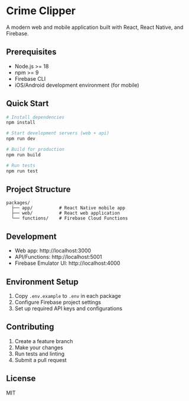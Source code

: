 # Crime Clipper

A modern web and mobile application built with React, React Native, and Firebase.

## Prerequisites

- Node.js >= 18
- npm >= 9
- Firebase CLI
- iOS/Android development environment (for mobile)

## Quick Start

```bash
# Install dependencies
npm install

# Start development servers (web + api)
npm run dev

# Build for production
npm run build

# Run tests
npm run test
```

## Project Structure

```
packages/
  ├── app/          # React Native mobile app
  ├── web/          # React web application
  └── functions/    # Firebase Cloud Functions
```

## Development

- Web app: http://localhost:3000
- API/Functions: http://localhost:5001
- Firebase Emulator UI: http://localhost:4000

## Environment Setup

1. Copy `.env.example` to `.env` in each package
2. Configure Firebase project settings
3. Set up required API keys and configurations

## Contributing

1. Create a feature branch
2. Make your changes
3. Run tests and linting
4. Submit a pull request

## License

MIT
